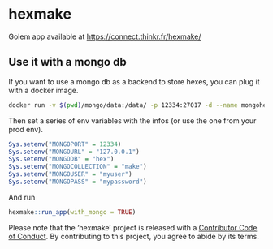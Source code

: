 
<!-- README.md is generated from README.Rmd. Please edit that file -->

# hexmake

Golem app available at <https://connect.thinkr.fr/hexmake/>

## Use it with a mongo db

If you want to use a mongo db as a backend to store hexes, you can plug
it with a docker image.

``` bash
docker run -v $(pwd)/mongo/data:/data/ -p 12334:27017 -d --name mongohexmake -e MONGO_INITDB_ROOT_USERNAME=myuser -e MONGO_INITDB_ROOT_PASSWORD=mypassword mongo:3.4 
```

Then set a series of env variables with the infos (or use the one from
your prod env).

``` r
Sys.setenv("MONGOPORT" = 12334)
Sys.setenv("MONGOURL" = "127.0.0.1")
Sys.setenv("MONGODB" = "hex")
Sys.setenv("MONGOCOLLECTION" = "make")
Sys.setenv("MONGOUSER" = "myuser")
Sys.setenv("MONGOPASS" = "mypassword")
```

And run

``` r
hexmake::run_app(with_mongo = TRUE)
```

Please note that the ‘hexmake’ project is released with a [Contributor
Code of Conduct](CODE_OF_CONDUCT.md). By contributing to this project,
you agree to abide by its terms.
